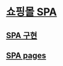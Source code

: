 # [쇼핑몰 SPA](https://school.programmers.co.kr/skill_check_assignments/199)

## [SPA 구현](https://velog.io/@nemo/Vanilla-JavaScript-SPA-1)
## [SPA pages](https://velog.io/@tlatjdgh3778/Vanilla-JavaScript%EB%A1%9C-SPA%EA%B5%AC%ED%98%84%ED%95%98%EA%B8%B0)